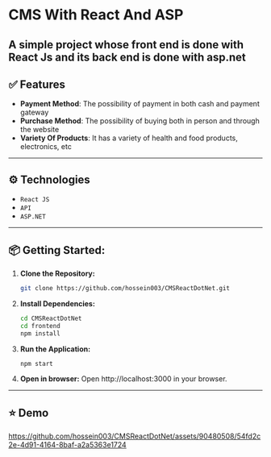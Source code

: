 # CMS With React And ASP
A simple project whose front end is done with React Js and its back end is done with asp.net
---
## ✅ Features
- **Payment Method**: The possibility of payment in both cash and payment gateway
- **Purchase Method**: The possibility of buying both in person and through the website
- **Variety Of Products**: It has a variety of health and food products, electronics, etc
---
## ⚙️ Technologies
- `React JS`
- `API`
- `ASP.NET`
---
## 📦 Getting Started:
1. **Clone the Repository:**
   ```bash
   git clone https://github.com/hossein003/CMSReactDotNet.git

2. **Install Dependencies:**
   ```bash
   cd CMSReactDotNet
   cd frontend
   npm install

3. **Run the Application:**
   ```bash
   npm start
4. **Open in browser:**
   Open http://localhost:3000 in your browser.

---
## ⭐ Demo

https://github.com/hossein003/CMSReactDotNet/assets/90480508/54fd2c2e-4d91-4164-8baf-a2a5363e1724

